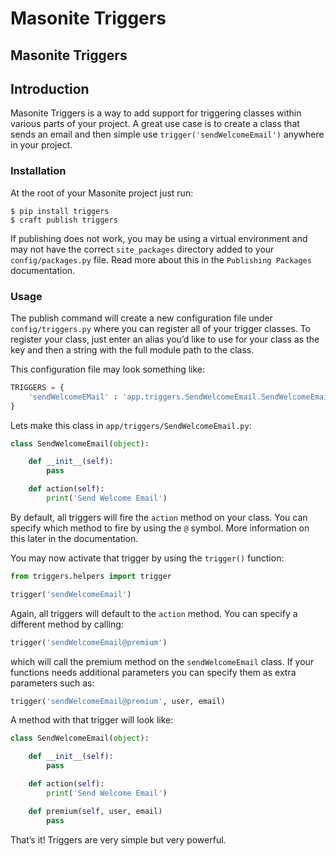 # Masonite Triggers

## Masonite Triggers

## Introduction

Masonite Triggers is a way to add support for triggering classes within various parts of your project. A great use case is to create a class that sends an email and then simple use `trigger('sendWelcomeEmail')` anywhere in your project.

### Installation

At the root of your Masonite project just run:

```text
$ pip install triggers
$ craft publish triggers
```

If publishing does not work, you may be using a virtual environment and may not have the correct `site_packages` directory added to your `config/packages.py` file. Read more about this in the `Publishing Packages` documentation.

### Usage

The publish command will create a new configuration file under `config/triggers.py` where you can register all of your trigger classes. To register your class, just enter an alias you’d like to use for your class as the key and then a string with the full module path to the class.

This configuration file may look something like:

```python
TRIGGERS = {
    'sendWelcomeEMail' : 'app.triggers.SendWelcomeEmail.SendWelcomeEmail'
}
```

Lets make this class in `app/triggers/SendWelcomeEmail.py`:

```python
class SendWelcomeEmail(object):

    def __init__(self):
        pass

    def action(self):
        print('Send Welcome Email')
```

By default, all triggers will fire the `action` method on your class. You can specify which method to fire by using the `@` symbol. More information on this later in the documentation.

You may now activate that trigger by using the `trigger()` function:

```python
from triggers.helpers import trigger

trigger('sendWelcomeEmail')
```

Again, all triggers will default to the `action` method. You can specify a different method by calling:

```python
trigger('sendWelcomeEmail@premium')
```

which will call the premium method on the `sendWelcomeEmail` class. If your functions needs additional parameters you can specify them as extra parameters such as:

```python
trigger('sendWelcomeEmail@premium', user, email)
```

A method with that trigger will look like:

```python
class SendWelcomeEmail(object):

    def __init__(self):
        pass

    def action(self):
        print('Send Welcome Email')

    def premium(self, user, email)
        pass
```

That’s it! Triggers are very simple but very powerful.

